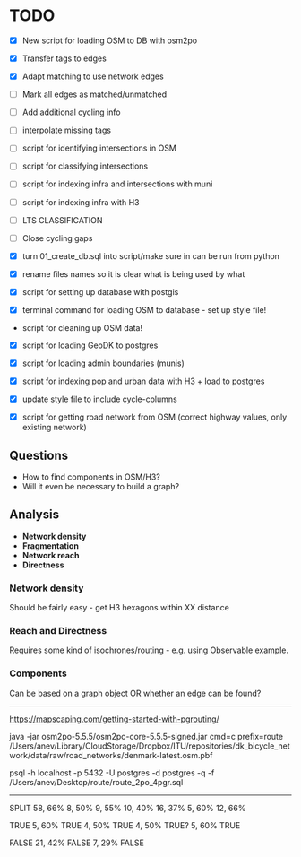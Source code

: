 # TODO

- [X] New script for loading OSM to DB with osm2po
- [X] Transfer tags to edges
- [X] Adapt matching to use network edges

- [ ] Mark all edges as matched/unmatched
- [ ] Add additional cycling info
- [ ] interpolate missing tags
- [ ] script for identifying intersections in OSM
- [ ] script for classifying intersections
- [ ] script for indexing infra and intersections with muni
- [ ] script for indexing infra with H3

- [ ] LTS CLASSIFICATION
- [ ] Close cycling gaps

- [X] turn 01_create_db.sql into script/make sure in can be run from python
- [X] rename files names so it is clear what is being used by what

- [X] script for setting up database with postgis
- [X] terminal command for loading OSM to database - set up style file!
- script for cleaning up OSM data!
- [X] script for loading GeoDK to postgres
- [X] script for loading admin boundaries (munis)
- [X] script for indexing pop and urban data with H3 + load to postgres

- [X] update style file to include cycle-columns
- [X] script for getting road network from OSM (correct highway values, only existing network)


## Questions

- How to find components in OSM/H3?
- Will it even be necessary to build a graph?

## Analysis

- **Network density**
- **Fragmentation**  
- **Network reach**
- **Directness**

### Network density

Should be fairly easy - get H3 hexagons within XX distance

### Reach and Directness

Requires some kind of isochrones/routing - e.g. using Observable example.

### Components

Can be based on a graph object OR whether an edge can be found?



*****

https://mapscaping.com/getting-started-with-pgrouting/

java -jar osm2po-5.5.5/osm2po-core-5.5.5-signed.jar cmd=c prefix=route /Users/anev/Library/CloudStorage/Dropbox/ITU/repositories/dk_bicycle_network/data/raw/road_networks/denmark-latest.osm.pbf

<!-- java -Xmx512m -jar osm2po-core-5.5.5-signed.jar cmd=c prefix=lisbon /mnt/c/osm2pgsql_guide/Lisbon.pbf -->


psql -h localhost -p 5432 -U postgres -d postgres -q -f /Users/anev/Desktop/route/route_2po_4pgr.sql




********

SPLIT
58, 66%
8, 50%
9, 55%
10, 40%
16, 37%
5, 60%
12, 66%

TRUE
5, 60% TRUE
4, 50% TRUE
4, 50% TRUE?
5, 60% TRUE

FALSE
21, 42% FALSE
7, 29% FALSE
